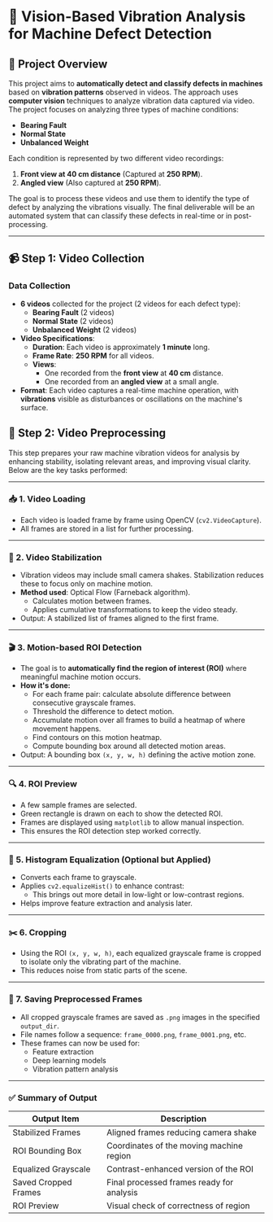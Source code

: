 # 🔧 **Vision-Based Vibration Analysis for Machine Defect Detection**

## 🚀 **Project Overview**

This project aims to **automatically detect and classify defects in machines** based on **vibration patterns** observed in videos. The approach uses **computer vision** techniques to analyze vibration data captured via video. The project focuses on analyzing three types of machine conditions:

- **Bearing Fault**
- **Normal State**
- **Unbalanced Weight**

Each condition is represented by two different video recordings:
1. **Front view at 40 cm distance** (Captured at **250 RPM**).
2. **Angled view** (Also captured at **250 RPM**).

The goal is to process these videos and use them to identify the type of defect by analyzing the vibrations visually. The final deliverable will be an automated system that can classify these defects in real-time or in post-processing.

---

## 📹 **Step 1: Video Collection**

### **Data Collection**
- **6 videos** collected for the project (2 videos for each defect type):
  - **Bearing Fault** (2 videos)
  - **Normal State** (2 videos)
  - **Unbalanced Weight** (2 videos)
- **Video Specifications**:
  - **Duration**: Each video is approximately **1 minute** long.
  - **Frame Rate**: **250 RPM** for all videos.
  - **Views**: 
    - One recorded from the **front view** at **40 cm** distance.
    - One recorded from an **angled view** at a small angle.
- **Format**: Each video captures a real-time machine operation, with **vibrations** visible as disturbances or oscillations on the machine's surface.

## 🧹 Step 2: Video Preprocessing

This step prepares your raw machine vibration videos for analysis by enhancing stability, isolating relevant areas, and improving visual clarity. Below are the key tasks performed:

---

### 📥 1. **Video Loading**
- Each video is loaded frame by frame using OpenCV (`cv2.VideoCapture`).
- All frames are stored in a list for further processing.

---

### 🎯 2. **Video Stabilization**
- Vibration videos may include small camera shakes. Stabilization reduces these to focus only on machine motion.
- **Method used**: Optical Flow (Farneback algorithm).
  - Calculates motion between frames.
  - Applies cumulative transformations to keep the video steady.
- Output: A stabilized list of frames aligned to the first frame.

---

### 🎬 3. **Motion-based ROI Detection**
- The goal is to **automatically find the region of interest (ROI)** where meaningful machine motion occurs.
- **How it's done:**
  - For each frame pair: calculate absolute difference between consecutive grayscale frames.
  - Threshold the difference to detect motion.
  - Accumulate motion over all frames to build a heatmap of where movement happens.
  - Find contours on this motion heatmap.
  - Compute bounding box around all detected motion areas.
- Output: A bounding box `(x, y, w, h)` defining the active motion zone.

---

### 🔍 4. **ROI Preview**
- A few sample frames are selected.
- Green rectangle is drawn on each to show the detected ROI.
- Frames are displayed using `matplotlib` to allow manual inspection.
- This ensures the ROI detection step worked correctly.

---

### 🧮 5. **Histogram Equalization (Optional but Applied)**
- Converts each frame to grayscale.
- Applies `cv2.equalizeHist()` to enhance contrast:
  - This brings out more detail in low-light or low-contrast regions.
- Helps improve feature extraction and analysis later.

---

### ✂️ 6. **Cropping**
- Using the ROI `(x, y, w, h)`, each equalized grayscale frame is cropped to isolate only the vibrating part of the machine.
- This reduces noise from static parts of the scene.

---

### 💾 7. **Saving Preprocessed Frames**
- All cropped grayscale frames are saved as `.png` images in the specified `output_dir`.
- File names follow a sequence: `frame_0000.png`, `frame_0001.png`, etc.
- These frames can now be used for:
  - Feature extraction
  - Deep learning models
  - Vibration pattern analysis

---

### ✅ Summary of Output
| Output Item           | Description                                  |
|-----------------------|----------------------------------------------|
| Stabilized Frames     | Aligned frames reducing camera shake         |
| ROI Bounding Box      | Coordinates of the moving machine region     |
| Equalized Grayscale   | Contrast-enhanced version of the ROI         |
| Saved Cropped Frames  | Final processed frames ready for analysis    |
| ROI Preview           | Visual check of correctness of region        |
